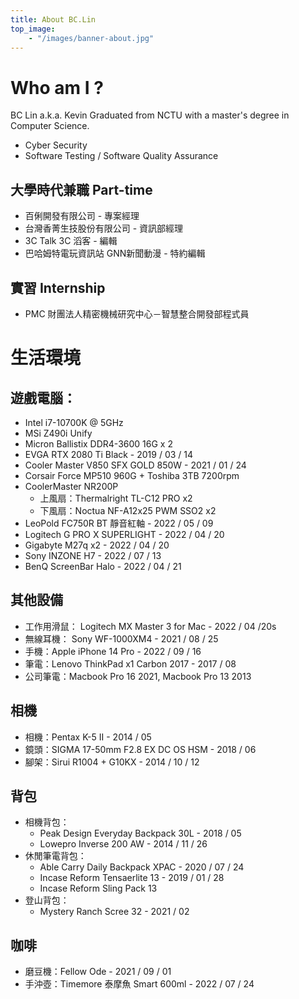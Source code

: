 ```yaml
---
title: About BC.Lin
top_image:
    - "/images/banner-about.jpg"
---
```


# Who am I ? 
BC Lin a.k.a. Kevin
Graduated from NCTU with a master's degree in Computer Science.
- Cyber Security
- Software Testing / Software Quality Assurance

## 大學時代兼職 Part-time
- 百俐開發有限公司 - 專案經理 
- 台灣香菁生技股份有限公司 - 資訊部經理
- 3C Talk 3C 滔客 - 編輯 
- 巴哈姆特電玩資訊站 GNN新聞動漫 - 特約編輯 

## 實習 Internship 
- PMC 財團法人精密機械研究中心－智慧整合開發部程式員  

# 生活環境
## 遊戲電腦： 
- Intel i7-10700K @ 5GHz
- MSi Z490i Unify
- Micron Ballistix DDR4-3600 16G x 2
- EVGA RTX 2080 Ti Black - 2019 / 03 / 14 
- Cooler Master V850 SFX GOLD 850W - 2021 / 01 / 24
- Corsair Force MP510 960G + Toshiba 3TB 7200rpm
- CoolerMaster NR200P
    - 上風扇：Thermalright TL-C12 PRO x2
    - 下風扇：Noctua NF-A12x25 PWM SSO2 x2
- LeoPold FC750R BT 靜音紅軸 - 2022 / 05 / 09
- Logitech G PRO X SUPERLIGHT - 2022 / 04 / 20
- Gigabyte M27q x2 - 2022 / 04 / 20
- Sony INZONE H7 - 2022 / 07 / 13
- BenQ ScreenBar Halo - 2022 / 04 / 21

## 其他設備
- 工作用滑鼠： Logitech MX Master 3 for Mac - 2022 / 04 /20s
- 無線耳機： Sony WF-1000XM4 - 2021 / 08 / 25 
- 手機：Apple iPhone 14 Pro - 2022 / 09 / 16
- 筆電：Lenovo ThinkPad x1 Carbon 2017 - 2017 / 08 
- 公司筆電：Macbook Pro 16 2021, Macbook Pro 13 2013

## 相機
- 相機：Pentax K-5 II - 2014 / 05 
- 鏡頭：SIGMA 17-50mm F2.8 EX DC OS HSM - 2018 / 06 
- 腳架：Sirui R1004 + G10KX - 2014 / 10 / 12 

## 背包
- 相機背包： 
  - Peak Design Everyday Backpack 30L - 2018 / 05 
  - Lowepro Inverse 200 AW - 2014 / 11 / 26 
- 休閒筆電背包：
  - Able Carry Daily Backpack XPAC - 2020 / 07 / 24
  - Incase Reform Tensaerlite 13 - 2019 / 01 / 28 
  - Incase Reform Sling Pack 13
- 登山背包：
  - Mystery Ranch Scree 32 - 2021 / 02

## 咖啡
- 磨豆機：Fellow Ode - 2021 / 09 / 01 
- 手沖壺：Timemore 泰摩魚 Smart 600ml - 2022 / 07 / 24
